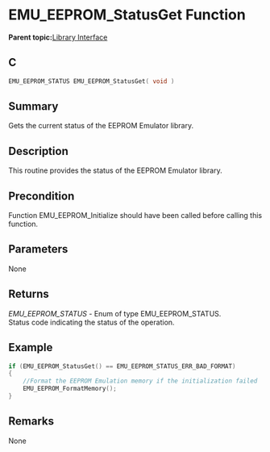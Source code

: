 # EMU\_EEPROM\_StatusGet Function

**Parent topic:**[Library Interface](GUID-000B6F77-4664-4A72-9723-F697040A7436.md)

## C

```c
EMU_EEPROM_STATUS EMU_EEPROM_StatusGet( void )
```

## Summary

Gets the current status of the EEPROM Emulator library.

## Description

This routine provides the status of the EEPROM Emulator library.

## Precondition

Function EMU\_EEPROM\_Initialize should have been called before calling this function.

## Parameters

None

## Returns

*EMU\_EEPROM\_STATUS* - Enum of type EMU\_EEPROM\_STATUS.<br />Status code indicating the status of the operation.

## Example

```c
if (EMU_EEPROM_StatusGet() == EMU_EEPROM_STATUS_ERR_BAD_FORMAT)
{
    //Format the EEPROM Emulation memory if the initialization failed
    EMU_EEPROM_FormatMemory();
}
```

## Remarks

None

